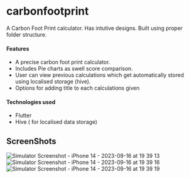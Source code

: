 # carbonfootprint

A Carbon Foot Print calculator. Has intutive designs.
Built using proper folder structure.
#### Features
- A precise carbon foot print calculator.
- Includes Pie charts as swell score comparison.
- User can view previous calculations which get automatically stored using localised storage (hive).
- Options for adding title to each calculations given

#### Technologies used
- Flutter
- Hive ( for localised data storage)


## ScreenShots

![Simulator Screenshot - iPhone 14 - 2023-09-16 at 19 39 13](https://github.com/Pbonmars-20031006/Carbon_footPrint_Calculator/assets/97323054/9d7952d3-9bf9-4539-967e-4a97db02e661)
![Simulator Screenshot - iPhone 14 - 2023-09-16 at 19 39 16](https://github.com/Pbonmars-20031006/Carbon_footPrint_Calculator/assets/97323054/5a85b7fc-b9f8-4b3a-82a9-b635f078105b)
![Simulator Screenshot - iPhone 14 - 2023-09-16 at 19 39 19](https://github.com/Pbonmars-20031006/Carbon_footPrint_Calculator/assets/97323054/d10f7a33-5eaf-48eb-9f07-24321a4ccb47)
